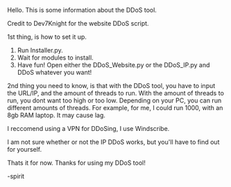 Hello. This is some information about the DDoS tool.

Credit to Dev7Knight for the website DDoS script.

1st thing, is how to set it up.

1. Run Installer.py.
2. Wait for modules to install.
3. Have fun! Open either the DDoS_Website.py or the DDoS_IP.py and DDoS whatever you want!

2nd thing you need to know, is that with the DDoS tool, you have to input the URL/IP, and the amount of threads to run.
With the amount of threads to run, you dont want too high or too low.
Depending on your PC, you can run different amounts of threads. For example, for me, I could run 1000, with an 8gb RAM laptop. It may cause lag.

I reccomend using a VPN for DDoSing, I use Windscribe.

I am not sure whether or not the IP DDoS works, but you'll have to find out for yourself.

Thats it for now.
Thanks for using my DDoS tool!

-spirit
